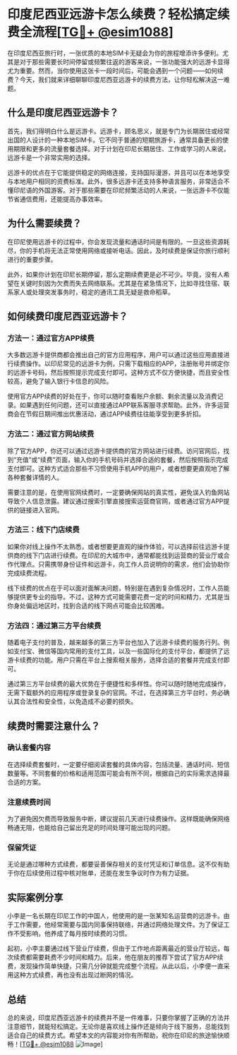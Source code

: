 # 印度尼西亚远游卡怎么续费？轻松搞定续费全流程[[TG💪+ @esim1088](https://t.me/s/esim1088)]

在印度尼西亚旅行时，一张优质的本地SIM卡无疑会为你的旅程增添许多便利。尤其是对于那些需要长时间停留或频繁往返的游客来说，一张功能强大的远游卡显得尤为重要。然而，当你使用这张卡一段时间后，可能会遇到一个问题——如何续费？今天，我们就来详细聊聊印度尼西亚远游卡的续费方法，让你轻松解决这一难题。

## 什么是印度尼西亚远游卡？

首先，我们得明白什么是远游卡。远游卡，顾名思义，就是专门为长期居住或经常出国的人设计的一种本地SIM卡。它不同于普通的短期旅游卡，通常具备更长的使用期限和更多的流量套餐选择。对于计划在印尼长期居住、工作或学习的人来说，远游卡是一个非常实用的选择。

远游卡的优点在于它能提供稳定的网络连接，支持国际漫游，并且可以在本地享受与本地用户相同的资费标准。此外，很多远游卡还支持多种语言服务，非常适合不懂印尼语的外国游客。对于那些需要在印尼频繁活动的人来说，一张远游卡不仅能节省通信费用，还能提高办事效率。

## 为什么需要续费？

在印尼使用远游卡的过程中，你会发现流量和通话时间是有限的。一旦这些资源耗尽，你的手机将无法正常使用网络或接听电话。因此，及时续费是保证你旅行顺利进行的重要步骤。

此外，如果你计划在印尼长期停留，那么定期续费更是必不可少。毕竟，没有人希望在关键时刻因为欠费而失去网络联系。尤其是在紧急情况下，比如寻找住宿、联系家人或处理突发事务时，稳定的通讯工具无疑是救命稻草。

## 如何续费印度尼西亚远游卡？

### 方法一：通过官方APP续费

大多数远游卡提供商都会推出自己的官方应用程序，用户可以通过这些应用直接进行续费操作。以印尼常见的远游卡为例，只需下载相应的APP，注册账号并绑定你的远游卡号码，然后按照提示完成支付即可。这种方式不仅方便快捷，而且安全性较高，避免了输入银行卡信息的风险。

使用官方APP续费的好处在于，你可以随时查看账户余额、剩余流量以及消费记录。如果遇到任何问题，还可以直接通过APP联系客服寻求帮助。此外，许多运营商会在节假日期间推出优惠活动，通过APP续费往往能享受到更多折扣。

### 方法二：通过官方网站续费

除了官方APP，你还可以通过远游卡提供商的官方网站进行续费。访问官网后，找到“充值”或“续费”页面，输入你的手机号码并选择合适的套餐，然后按照指示完成支付即可。这种方式适合那些不习惯使用手机APP的用户，或者想要更直观地了解各种套餐详情的人。

需要注意的是，在使用官网续费时，一定要确保网站的真实性，避免误入钓鱼网站导致个人信息泄露。建议通过搜索引擎直接搜索运营商官网，或者通过官方APP提供的链接进入官网。

### 方法三：线下门店续费

如果你对线上操作不太熟悉，或者想要更直观的操作体验，可以选择前往远游卡提供商的线下门店进行续费。在印尼的大城市中，通常都能找到运营商的营业厅或合作代理点。只需携带身份证件和远游卡，向工作人员说明你的需求，他们会协助你完成续费流程。

线下续费的优点在于可以面对面解决问题，特别是在遇到复杂情况时，工作人员能够提供更专业的指导。不过，这种方式可能需要花费一定的时间和精力，尤其是当你身处偏远地区时，找到合适的线下网点可能会比较困难。

### 方法四：通过第三方平台续费

随着电子支付的普及，越来越多的第三方平台也加入了远游卡续费的服务行列。例如支付宝、微信等国内常用的支付工具，以及一些国际化的支付平台，都提供了远游卡续费的功能。用户只需在平台上搜索相关服务，选择合适的套餐并完成支付即可。

通过第三方平台续费的最大优势在于便捷性和多样性。你可以随时随地完成操作，无需下载额外的应用程序或登录复杂的官网。不过，在选择第三方平台时，务必确认其合法性和安全性，以免造成不必要的损失。

## 续费时需要注意什么？

### 确认套餐内容

在选择续费套餐时，一定要仔细阅读套餐的具体内容，包括流量、通话时间、短信数量等。不同套餐的价格和适用范围可能会有所不同，根据自己的实际需求选择最合适的方案。

### 注意续费时间

为了避免因欠费而导致服务中断，建议提前几天进行续费操作。这样既能确保网络畅通无阻，也能给自己留出充足的时间处理可能出现的问题。

### 保留凭证

无论是通过哪种方式续费，都要妥善保存相关的支付凭证和订单信息。这不仅有助于你在后续使用过程中核对账单，还能在发生争议时作为有力证据。

## 实际案例分享

小李是一名长期在印尼工作的中国人，他使用的是一张某知名运营商的远游卡。由于工作需要，他经常需要与国内同事保持联络，并通过网络处理文件。为了保证工作不受影响，他养成了每月按时续费的习惯。

起初，小李主要通过线下营业厅续费，但由于工作地点距离最近的营业厅较远，每次续费都需要耗费不少时间和精力。后来，他在朋友的推荐下尝试了官方APP续费，发现操作简单快捷，只需几分钟就能完成整个流程。从此以后，小李便一直采用这种方式续费，再也没有出现过断网的情况。

## 总结

总的来说，印度尼西亚远游卡的续费并不是一件难事，只要你掌握了正确的方法并注意细节，就能轻松搞定。无论你是喜欢线上操作还是倾向于线下服务，总能找到适合自己的续费方式。希望本文的内容能对你有所帮助，祝你在印尼的旅途愉快顺畅！[[TG💪+ @esim1088](https://t.me/s/esim1088) ![Image](https://i.postimg.cc/4NQfJmqS/Snipaste-2025-05-13-00-14-12.png)]